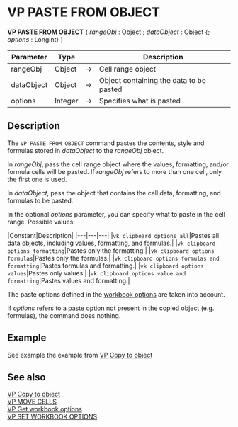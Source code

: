 # VP PASTE FROM OBJECT



<!-- REF #_method_.PASTE FROM OBJECT.Syntax -->
**VP PASTE FROM OBJECT** ( *rangeObj* : Object ; *dataObject* : Object {; *options* : Longint} )<!-- END REF -->

<!-- REF #_method_.PASTE FROM OBJECT.Params -->

|Parameter|Type||Description|
|---|---|---|---|
|rangeObj|Object|->|Cell range object|
|dataObject|Object|->|Object containing the data to be pasted|
|options|Integer|->|Specifies what is pasted|<!-- END REF -->

## Description

The `VP PASTE FROM OBJECT` command <!-- REF #_method_.PASTE FROM OBJECT.Summary -->pastes the contents, style and formulas stored in *dataObject* to the *rangeObj* object<!-- END REF -->.

In *rangeObj*, pass the cell range object where the values, formatting, and/or formula cells will be pasted. If *rangeObj* refers to more than one cell, only the first one is used.

In *dataObject*, pass the object that contains the cell data, formatting, and formulas to be pasted.

In the optional *options* parameter, you can specify what to paste in the cell range. Possible values:

|Constant|Description|
|---|---|---|
|`vk clipboard options all`|Pastes all data objects, including values, formatting, and formulas.|
|`vk clipboard options formatting`|Pastes only the formatting.|
|`vk clipboard options formulas`|Pastes only the formulas.|
|`vk clipboard options formulas and formatting`|Pastes formulas and formatting.|
|`vk clipboard options values`|Pastes only values.|
|`vk clipboard options value and formatting`|Pastes values and formatting.|

The paste options defined in the [workbook options](VP%20SET%20WORKBOOK%20OPTIONS.md) are taken into account.

If *options* refers to a paste option not present in the copied object (e.g. formulas), the command does nothing.

## Example

See example the example from [VP Copy to object](VP%20Copy%20to%20object.md)

## See also

[VP Copy to object](VP%20Copy%20to%20object.md)<br/>
[VP MOVE CELLS](VP%20MOVE%20CELLS.md)<br/>
[VP Get workbook options](VP%20Get%20workbook%20options.md)<br/>
[VP SET WORKBOOK OPTIONS](VP%20SET%20WORKBOOK%20OPTIONS.md)
